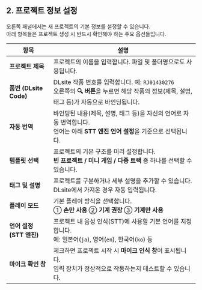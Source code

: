 ## 2. 프로젝트 정보 설정

오른쪽 패널에서는 새 프로젝트의 기본 정보를 설정할 수 있습니다.  
아래 항목들은 프로젝트 생성 시 반드시 확인해야 하는 주요 옵션들입니다.

| 항목 | 설명 |
|------|------|
| **프로젝트 제목** | 프로젝트의 이름을 입력합니다. 파일 및 폴더명으로도 사용됩니다. |
| **품번 (DLsite Code)** | DLsite 작품 번호를 입력합니다. 예: `RJ01430276`<br>오른쪽의 **🔍 버튼**을 누르면 해당 작품의 정보(제목, 설명, 태그 등)가 자동으로 바인딩됩니다. |
| **자동 번역** | 바인딩된 내용(제목, 설명, 태그 등)을 자신의 언어로 자동 번역합니다.<br>언어는 아래 **STT 엔진 언어 설정**을 기준으로 선택됩니다. |
| **템플릿 선택** | 프로젝트의 기본 구조를 미리 설정합니다.<br>**빈 프로젝트 / 미니 게임 / 다중 트랙** 중 하나를 선택할 수 있습니다. |
| **태그 및 설명** | 프로젝트를 구분하거나 세부 설명을 추가할 수 있습니다. DLsite에서 가져온 경우 자동 입력됩니다. |
| **플레이 모드** | 기본 플레이 방식을 선택합니다.<br>① **손만 사용** ② **기계 권장** ③ **기계만 사용** |
| **언어 설정 (STT 엔진)** | 프로젝트 내 음성 인식(STT)에 사용할 기본 언어를 지정합니다.<br>예: 일본어(`ja`), 영어(`en`), 한국어(`ko`) 등 |
| **마이크 확인 창** | 체크하면 프로젝트 시작 시 **마이크 인식 창**이 표시됩니다.<br>입력 장치가 정상적으로 작동하는지 테스트할 수 있습니다. |